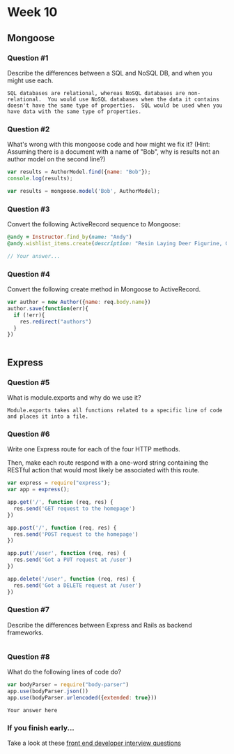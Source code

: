 # Week 10

## Mongoose

### Question #1

Describe the differences between a SQL and NoSQL DB, and when you might use each.

```text
SQL databases are relational, whereas NoSQL databases are non-relational.  You would use NoSQL databases when the data it contains doesn't have the same type of properties.  SQL would be used when you have data with the same type of properties.
```

### Question #2

What's wrong with this mongoose code and how might we fix it?
(Hint: Assuming there is a document with a name of "Bob", why is results not an author model on the second line?)

```js
var results = AuthorModel.find({name: "Bob"});
console.log(results);
```

```js
var results = mongoose.model('Bob', AuthorModel);
```

### Question #3

Convert the following ActiveRecord sequence to Mongoose:

```rb
@andy = Instructor.find_by(name: "Andy")
@andy.wishlist_items.create(description: "Resin Laying Deer Figurine, Gold")
```

```js
// Your answer...
```

### Question #4

Convert the following create method in Mongoose to ActiveRecord.

```js
var author = new Author({name: req.body.name})
author.save(function(err){
  if (!err){
    res.redirect("authors")
  }
})
```

```rb

```
## Express

### Question #5

What is module.exports and why do we use it?

```text
Module.exports takes all functions related to a specific line of code and places it into a file.
```

### Question #6

Write one Express route for each of the four HTTP methods.

Then, make each route respond with a one-word string containing the RESTful action that would most likely be associated with this route.

```js
var express = require("express");
var app = express();

app.get('/', function (req, res) {
  res.send('GET request to the homepage')
})

app.post('/', function (req, res) {
  res.send('POST request to the homepage')
})

app.put('/user', function (req, res) {
  res.send('Got a PUT request at /user')
})

app.delete('/user', function (req, res) {
  res.send('Got a DELETE request at /user')
})

```

### Question #7

Describe the differences between Express and Rails as backend frameworks.

```text

```

### Question #8

What do the following lines of code do?

```js
var bodyParser = require("body-parser")
app.use(bodyParser.json())
app.use(bodyParser.urlencoded({extended: true}))
```

```text
Your answer here
```

### If you finish early...

Take a look at these [front end developer interview questions](https://github.com/h5bp/Front-end-Developer-Interview-Questions/blob/master/README.md)
